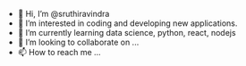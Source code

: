 - 👋 Hi, I’m @sruthiravindra
- 👀 I’m interested in coding and developing new applications.
- 🌱 I’m currently learning data science, python, react, nodejs
- 💞️ I’m looking to collaborate on ...
- 📫 How to reach me ...

<!---
sruthiravindra/sruthiravindra is a ✨ special ✨ repository because its `README.md` (this file) appears on your GitHub profile.
You can click the Preview link to take a look at your changes.
--->
